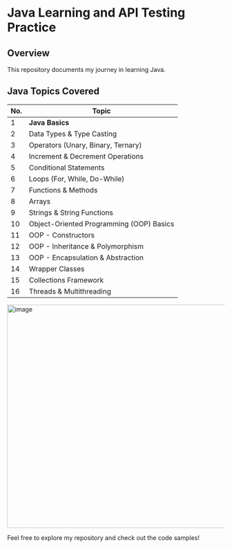 # Java Learning and API Testing Practice


## Overview

This repository documents my journey in learning Java.


## Java Topics Covered

| No. | Topic |
|----|------------------------------|
| 1  | **Java Basics** |
| 2  | Data Types & Type Casting |
| 3  | Operators (Unary, Binary, Ternary) |
| 4  | Increment & Decrement Operations |
| 5  | Conditional Statements |
| 6  | Loops (For, While, Do-While) |
| 7  | Functions & Methods |
| 8  | Arrays |
| 9  | Strings & String Functions |
| 10 | Object-Oriented Programming (OOP) Basics |
| 11 | OOP - Constructors |
| 12 | OOP - Inheritance & Polymorphism |
| 13 | OOP - Encapsulation & Abstraction |
| 14 | Wrapper Classes |
| 15 | Collections Framework |
| 16 | Threads & Multithreading |


<img width="516" alt="image" src="https://github.com/user-attachments/assets/f2e0d93b-7cd0-4e6a-a439-f18f6f97b968" />

Feel free to explore my repository and check out the code samples!

